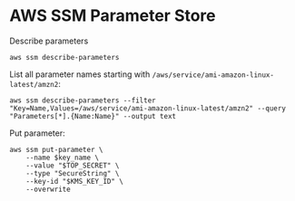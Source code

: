 # AWS SSM Parameter Store

Describe parameters

```
aws ssm describe-parameters
```

List all parameter names starting with `/aws/service/ami-amazon-linux-latest/amzn2`:

```
aws ssm describe-parameters --filter "Key=Name,Values=/aws/service/ami-amazon-linux-latest/amzn2" --query "Parameters[*].{Name:Name}" --output text
```

Put parameter:

```
aws ssm put-parameter \
    --name $key_name \
    --value "$TOP_SECRET" \
    --type "SecureString" \
    --key-id "$KMS_KEY_ID" \
    --overwrite
```

